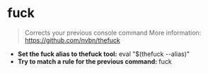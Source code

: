 # fuck
> Corrects your previous console command
> More information: <https://github.com/nvbn/thefuck>
- **Set the fuck alias to thefuck tool:**
eval "$(thefuck --alias)"
- **Try to match a rule for the previous command:**
fuck
